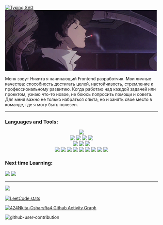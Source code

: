 
[![Typing SVG](https://readme-typing-svg.herokuapp.com?font=Roboto&duration=8000&pause=2000&color=F70000&center=true&vCenter=true&width=850&height=100&lines=Приветствую😊+на+своем+gitHub+профиле💥+Я+Junior+Frontend+Developer+из+Тирасполя🗾)](https://git.io/typing-svg)
 </br>
[![Header](https://github.com/424Nkita-Csharsfta4/424Nkita-Csharsfta4/blob/main/424Nkita-Csharsfta4-main/assets/1.gif )](https://vk.com/php1234python)

Меня зовут Никита я начинающий Frontend разработчик.
Мои личные качества: способность достигать целей, настойчивость, стремление к профессиональному развитию.
Когда работаю над каждой задачей или проектом, узнаю что-то новое, не боюсь попросить помощи и совета.
Для меня важно не только набраться опыта, но и занять свое место в команде, где я могу быть полезен.
__________________________________________________________________________________________________________
### Languages and Tools:
<p align="center">
  <code><img width="5%" src="https://raw.githubusercontent.com/yurijserrano/Github-Profile-Readme-Logos/f994c418a134b58c4aec11152f6a4a33fa89da26/text%20editors/vscode.svg"></code>
 </br>
  <code><img width="5%" src="https://raw.githubusercontent.com/yurijserrano/Github-Profile-Readme-Logos/f994c418a134b58c4aec11152f6a4a33fa89da26/others/html.svg"></code>
  <code><img width="5%" src="https://raw.githubusercontent.com/yurijserrano/Github-Profile-Readme-Logos/f994c418a134b58c4aec11152f6a4a33fa89da26/others/css.svg"></code>
  <code><img width="5%" src="https://raw.githubusercontent.com/yurijserrano/Github-Profile-Readme-Logos/f994c418a134b58c4aec11152f6a4a33fa89da26/programming%20languages/c%23.svg"></code>
  <code><img width="5%" src="https://raw.githubusercontent.com/yurijserrano/Github-Profile-Readme-Logos/f994c418a134b58c4aec11152f6a4a33fa89da26/programming%20languages/javascript.svg"></code></br>
   <code><img width="5%" src="https://raw.githubusercontent.com/yurijserrano/Github-Profile-Readme-Logos/master/programming%20languages/php.png"></code>
     <code><img width="5%" src="https://raw.githubusercontent.com/yurijserrano/Github-Profile-Readme-Logos/f994c418a134b58c4aec11152f6a4a33fa89da26/frameworks/nodejs.svg"></code>
  <code><img width="5%" src="https://raw.githubusercontent.com/yurijserrano/Github-Profile-Readme-Logos/f994c418a134b58c4aec11152f6a4a33fa89da26/frameworks/vuejs.svg"></code></br>
 <code><img width="5%" src="https://raw.githubusercontent.com/yurijserrano/Github-Profile-Readme-Logos/f994c418a134b58c4aec11152f6a4a33fa89da26/frameworks/boostrap.svg"></code>
     <code><img width="5%" src="https://raw.githubusercontent.com/yurijserrano/Github-Profile-Readme-Logos/f994c418a134b58c4aec11152f6a4a33fa89da26/frameworks/jquery.svg"></code>
   <code><img width="5%" src="https://raw.githubusercontent.com/yurijserrano/Github-Profile-Readme-Logos/f994c418a134b58c4aec11152f6a4a33fa89da26/databases/mysql.svg"></code>
   <code><img src="https://skillicons.dev/icons?i=react"></code>
   <code><img src="https://skillicons.dev/icons?i=ts"></code>
     <code><img src="https://skillicons.dev/icons?i=next"></code>
    <code><img src="https://skillicons.dev/icons?i=kotlin"></code>
    <code><img src="https://skillicons.dev/icons?i=figma"></code> 
    <code><img src="https://skillicons.dev/icons?i=tailwind"></code>
</p>


### Next time Learning:

<code><img src="https://skillicons.dev/icons?i=flutter"></code> 
<code><img src="https://skillicons.dev/icons?i=dart"></code> 

__________________________________________________________________________________________________________


<img src="https://github-readme-stats.vercel.app/api/top-langs/?username=424Nkita-Csharsfta4&langs_count=13)%5D(https://github.com/424Nkita-Csharsfta4/github-readme-stats"/>


[![LeetCode stats](https://leetcode-stats-six.vercel.app/?username=Nikita_Dev&theme=dark)](https://leetcode.com/Nikita_Dev/)

[![424Nkita-Csharsfta4 Github Activity Graph](https://github-readme-activity-graph.cyclic.app/graph?username=424Nkita-Csharsfta4&custom_title=424Nkita-Csharsfta4's%20GitHub%20Activity%20Graph&&line=2100fa&point=0079fa&area=true&hide_border=true)](https://github.com/ashutosh00710/github-readme-activity-graph)

![github-user-contribution](https://user-images.githubusercontent.com/103760832/201751006-e2a8188c-f1aa-4364-8b43-b652950028e9.svg)



